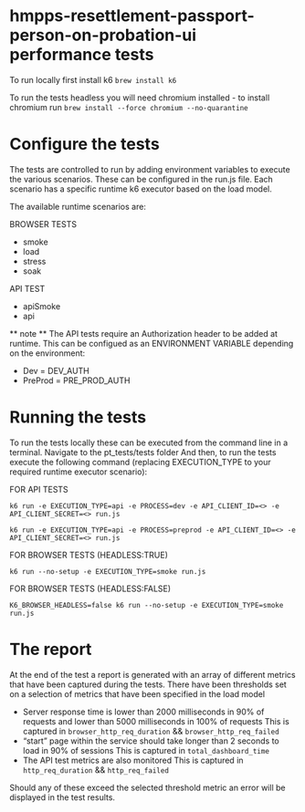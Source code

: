 # hmpps-resettlement-passport-person-on-probation-ui performance tests
To run locally first install k6
`brew install k6`

To run the tests headless you will need chromium installed - to install chromium run
`brew install --force chromium --no-quarantine ` 

# Configure the tests
The tests are controlled to run by adding environment variables to execute the various scenarios. These can be configured in the run.js file. Each scenario has a specific runtime k6 executor based on the load model. 

The available runtime scenarios are:
 
 BROWSER TESTS
 * smoke
 * load
 * stress
 * soak

 API TEST
 * apiSmoke
 * api

 ** note ** 
 The API tests require an Authorization header to be added at runtime. This can be configued as an ENVIRONMENT VARIABLE depending on the environment:

* Dev = DEV_AUTH
* PreProd = PRE_PROD_AUTH

# Running the tests
To run the tests locally these can be executed from the command line in a terminal. 
Navigate to the pt_tests/tests folder
And then, to run the tests execute the following command (replacing EXECUTION_TYPE to your required runtime executor scenario):

FOR API TESTS

`k6 run -e EXECUTION_TYPE=api -e PROCESS=dev -e API_CLIENT_ID=<> -e API_CLIENT_SECRET=<> run.js`

`k6 run -e EXECUTION_TYPE=api -e PROCESS=preprod -e API_CLIENT_ID=<> -e API_CLIENT_SECRET=<> run.js`

FOR BROWSER TESTS (HEADLESS:TRUE)

`k6 run --no-setup -e EXECUTION_TYPE=smoke run.js`

FOR BROWSER TESTS (HEADLESS:FALSE)

`K6_BROWSER_HEADLESS=false k6 run --no-setup -e EXECUTION_TYPE=smoke run.js`


# The report

At the end of the test a report is generated with an array of different metrics that have been captured during the tests. 
There have been thresholds set on a selection of metrics that have been specified in the load model 
* Server response time is lower than 2000 milliseconds in 90% of requests and lower than
5000 milliseconds in 100% of requests
This is captured in `browser_http_req_duration` && `browser_http_req_failed`
* “start” page within the service should take longer than 2 seconds to load in 90% of
sessions
This is captured in `total_dashboard_time`
* The API test metrics are also monitored 
This is captured in `http_req_duration` && `http_req_failed`

Should any of these exceed the selected threshold metric an error will be displayed in the test results.


